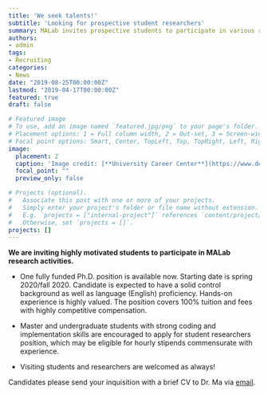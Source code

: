 ```yaml
---
title: 'We seek talents!'
subtitle: 'Looking for prospective student researchers'
summary: MALab invites prospective students to participate in various research activities this fall
authors:
- admin
tags:
- Recruiting
categories:
- News
date: "2019-08-25T00:00:00Z"
lastmod: "2019-04-17T00:00:00Z"
featured: true
draft: false

# Featured image
# To use, add an image named `featured.jpg/png` to your page's folder.
# Placement options: 1 = Full column width, 2 = Out-set, 3 = Screen-width
# Focal point options: Smart, Center, TopLeft, Top, TopRight, Left, Right, BottomLeft, Bottom, BottomRight
image:
  placement: 2
  caption: 'Image credit: [**University Career Center**](https://www.depts.ttu.edu/careercenter/employers/hireredraiders.php)'
  focal_point: ""
  preview_only: false

# Projects (optional).
#   Associate this post with one or more of your projects.
#   Simply enter your project's folder or file name without extension.
#   E.g. `projects = ["internal-project"]` references `content/project/deep-learning/index.md`.
#   Otherwise, set `projects = []`.
projects: []
---
```


**We are inviting highly motivated students to participate in MALab research activities.**

- One fully funded Ph.D. position is available now. Starting date is spring 2020/fall 2020. Candidate is expected to have a solid control background as well as language (English) proficiency. Hands-on experience is highly valued. The position covers 100% tuition and fees with highly competitive compensation.

- Master and undergraduate students with strong coding and implementation skills are encouraged to apply for student researchers position, which may be eligible for hourly stipends commensurate with experience.

- Visiting students and researchers are welcomed as always!

Candidates please send your inquisition with a brief CV to Dr. Ma via [email](mailto:yao.ma@ttu.edu).
